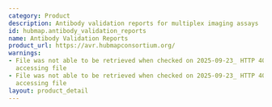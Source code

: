 ```yaml
---
category: Product
description: Antibody validation reports for multiplex imaging assays
id: hubmap.antibody_validation_reports
name: Antibody Validation Reports
product_url: https://avr.hubmapconsortium.org/
warnings:
- File was not able to be retrieved when checked on 2025-09-23_ HTTP 401 error when
  accessing file
- File was not able to be retrieved when checked on 2025-09-23_ HTTP 401 error when
  accessing file
layout: product_detail
---
```

